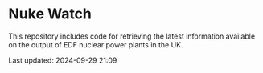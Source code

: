 # Nuke Watch

This repository includes code for retrieving the latest information available on the output of EDF nuclear power plants in the UK.

Last updated: 2024-09-29 21:09